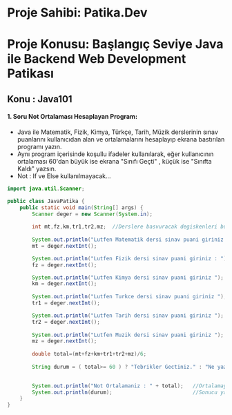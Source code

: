 # Proje Sahibi: Patika.Dev 
# Proje Konusu: Başlangıç Seviye Java ile Backend Web Development Patikası
## Konu : Java101

#### 1. Soru Not Ortalaması Hesaplayan Program:
- Java ile Matematik, Fizik, Kimya, Türkçe, Tarih, Müzik derslerinin sınav puanlarını kullanıcıdan alan ve ortalamalarını hesaplayıp ekrana bastırılan programı yazın.
- Aynı program içerisinde koşullu ifadeler kullanılarak, eğer kullanıcının ortalaması 60'dan büyük ise ekrana "Sınıfı Geçti" , küçük ise "Sınıfta Kaldı" yazsın.
- Not : If ve Else kullanılmayacak...

```java
import java.util.Scanner;

public class JavaPatika {
    public static void main(String[] args) {
        Scanner deger = new Scanner(System.in);
        
        int mt,fz,km,tr1,tr2,mz;  //Derslere basvuracak degiskenleri burada olusturuyoruz.
        
        System.out.println("Lutfen Matematik dersi sinav puani giriniz : ");    //Matematik dersi icin input degerini istiyoruz
        mt = deger.nextInt();                                                       //Gelen input degerini degiskene esitliyoruz.

        System.out.println("Lutfen Fizik dersi sinav puani giriniz : ");    //Fizik dersi icin input degerini istiyoruz
        fz = deger.nextInt();                                                   //Gelen input degerini degiskene esitliyoruz.

        System.out.println("Lutfen Kimya dersi sinav puani giriniz ");      //Kimya dersi icin input degerini istiyoruz
        km = deger.nextInt();                                                   //Gelen input degerini degiskene esitliyoruz.
        
        System.out.println("Lutfen Turkce dersi sinav puani giriniz ");     //Turkce dersi icin input degerini istiyoruz
        tr1 = deger.nextInt();                                                  //Gelen input degerini degiskene esitliyoruz.

        System.out.println("Lutfen Tarih dersi sinav puani giriniz ");      //Tarih dersi icin input degerini istiyoruz
        tr2 = deger.nextInt();                                                  //Gelen input degerini degiskene esitliyoruz.
        
        System.out.println("Lutfen Muzik dersi sinav puani giriniz ");      //Muzik dersi icin input degerini istiyoruz
        mz = deger.nextInt();                                                   //Gelen input degerini degiskene esitliyoruz.
        
        double total=(mt+fz+km+tr1+tr2+mz)/6;                               //Derslerin ortalamasini buluyoruz.
        
        String durum = ( total>= 60 ) ? "Tebrikler Gectiniz." : "Ne yazik ki Kaldiniz.";    //Sonucu belirliyoruz.
        

        System.out.println("Not Ortalamaniz : " + total);   //Ortalamayi yazdiriyoruz.
        System.out.println(durum);                          //Sonucu yazdiriyoruz.
    }
}
```

